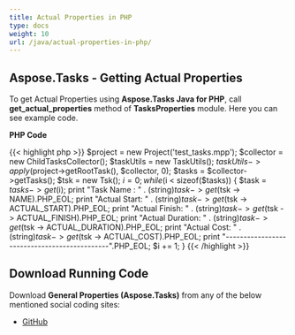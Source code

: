 ```yaml
---
title: Actual Properties in PHP
type: docs
weight: 10
url: /java/actual-properties-in-php/
---
```


## **Aspose.Tasks - Getting Actual Properties**
To get Actual Properties using **Aspose.Tasks Java for PHP**, call **get_actual_properties** method of **TasksProperties** module. Here you can see example code.

**PHP Code**

{{< highlight php >}}
$project = new Project('test_tasks.mpp');
$collector = new ChildTasksCollector();
$taskUtils = new TaskUtils();
$taskUtils->apply($project->getRootTask(), $collector, 0);
$tasks = $collector->getTasks();
$tsk = new Tsk();
$i = 0;
while ($i < sizeof($tasks))
{
    $task = $tasks -> get($i);
    print "Task Name : " . (string)$task -> get($tsk -> NAME).PHP_EOL;
    print "Actual Start: " . (string)$task -> get($tsk -> ACTUAL_START).PHP_EOL;
    print "Actual Finish: " . (string)$task -> get($tsk -> ACTUAL_FINISH).PHP_EOL;
    print "Actual Duration: " . (string)$task -> get($tsk -> ACTUAL_DURATION).PHP_EOL;
    print "Actual Cost: " . (string)$task->get($tsk -> ACTUAL_COST).PHP_EOL;
    print "---------------------------------------------".PHP_EOL;
    $i += 1;
}
{{< /highlight >}}

## **Download Running Code**
Download **General Properties (Aspose.Tasks)** from any of the below mentioned social coding sites:

- [GitHub](https://github.com/aspose-tasks/Aspose.Tasks-for-Java/blob/master/Plugins/Aspose_Tasks_Java_for_PHP/src/aspose/tasks/WorkingWithTasks/TasksProperties.php)
